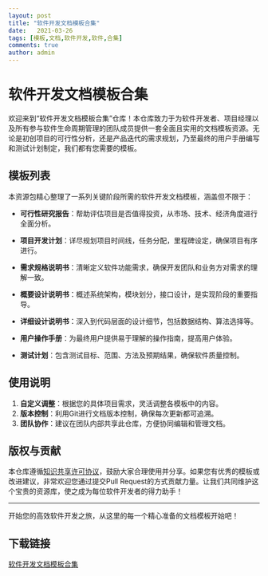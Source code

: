 ```yaml
---
layout: post
title: "软件开发文档模板合集"
date:   2021-03-26
tags: [模板,文档,软件开发,软件,合集]
comments: true
author: admin
---
```

# 软件开发文档模板合集

欢迎来到“软件开发文档模板合集”仓库！本仓库致力于为软件开发者、项目经理以及所有参与软件生命周期管理的团队成员提供一套全面且实用的文档模板资源。无论是初创项目的可行性分析，还是产品迭代的需求规划，乃至最终的用户手册编写和测试计划制定，我们都有您需要的模板。

## 模板列表

本资源包精心整理了一系列关键阶段所需的软件开发文档模板，涵盖但不限于：

- **可行性研究报告**：帮助评估项目是否值得投资，从市场、技术、经济角度进行全面分析。
  
- **项目开发计划**：详尽规划项目时间线，任务分配，里程碑设定，确保项目有序进行。
  
- **需求规格说明书**：清晰定义软件功能需求，确保开发团队和业务方对需求的理解一致。
  
- **概要设计说明书**：概述系统架构，模块划分，接口设计，是实现阶段的重要指导。
  
- **详细设计说明书**：深入到代码层面的设计细节，包括数据结构、算法选择等。
  
- **用户操作手册**：为最终用户提供易于理解的操作指南，提高用户体验。
  
- **测试计划**：包含测试目标、范围、方法及预期结果，确保软件质量控制。

## 使用说明

1. **自定义调整**：根据您的具体项目需求，灵活调整各模板中的内容。
2. **版本控制**：利用Git进行文档版本控制，确保每次更新都可追溯。
3. **团队协作**：建议在团队内部共享此仓库，方便协同编辑和管理文档。

## 版权与贡献

本仓库遵循[知识共享许可协议](https://creativecommons.org/licenses/)，鼓励大家合理使用并分享。如果您有优秀的模板或改进建议，非常欢迎您通过提交Pull Request的方式贡献力量。让我们共同维护这个宝贵的资源库，使之成为每位软件开发者的得力助手！

---

开始您的高效软件开发之旅，从这里的每一个精心准备的文档模板开始吧！

## 下载链接

[软件开发文档模板合集](https://pan.quark.cn/s/c59331b1c663)